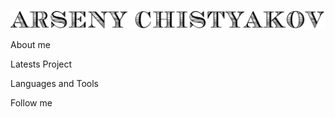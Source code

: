 [![Header](https://github.com/Arseny-Chistyakov/Arseny-Chistyakov/blob/main/assets/header.png)](https://t.me/samson200289)


About me

Latests Project

Languages and Tools

Follow me
